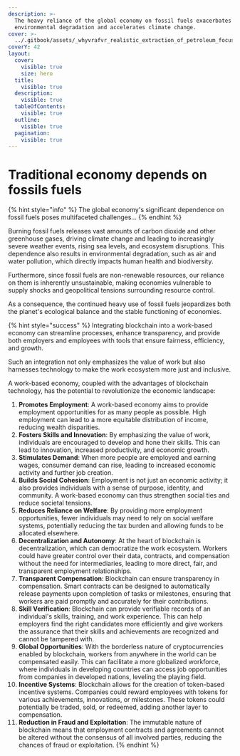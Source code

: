 ```yaml
---
description: >-
  The heavy reliance of the global economy on fossil fuels exacerbates
  environmental degradation and accelerates climate change.
cover: >-
  ../.gitbook/assets/_whyvrafvr_realistic_extraction_of_petroleum_focus_on_pumps_oil_35f32604-e4d0-4b75-a7f7-b178994e3951.png
coverY: 42
layout:
  cover:
    visible: true
    size: hero
  title:
    visible: true
  description:
    visible: true
  tableOfContents:
    visible: true
  outline:
    visible: true
  pagination:
    visible: true
---
```


# Traditional economy depends on fossils fuels

{% hint style="info" %}
The global economy's significant dependence on fossil fuels poses multifaceted challenges...
{% endhint %}

Burning fossil fuels releases vast amounts of carbon dioxide and other greenhouse gases, driving climate change and leading to increasingly severe weather events, rising sea levels, and ecosystem disruptions. This dependence also results in environmental degradation, such as air and water pollution, which directly impacts human health and biodiversity.

Furthermore, since fossil fuels are non-renewable resources, our reliance on them is inherently unsustainable, making economies vulnerable to supply shocks and geopolitical tensions surrounding resource control.&#x20;

As a consequence, the continued heavy use of fossil fuels jeopardizes both the planet's ecological balance and the stable functioning of economies.

{% hint style="success" %}
Integrating blockchain into a work-based economy can streamline processes, enhance transparency, and provide both employers and employees with tools that ensure fairness, efficiency, and growth.&#x20;

Such an integration not only emphasizes the value of work but also harnesses technology to make the work ecosystem more just and inclusive.

A work-based economy, coupled with the advantages of blockchain technology, has the potential to revolutionize the economic landscape:

1. **Promotes Employment**: A work-based economy aims to provide employment opportunities for as many people as possible. High employment can lead to a more equitable distribution of income, reducing wealth disparities.
2. **Fosters Skills and Innovation**: By emphasizing the value of work, individuals are encouraged to develop and hone their skills. This can lead to innovation, increased productivity, and economic growth.
3. **Stimulates Demand**: When more people are employed and earning wages, consumer demand can rise, leading to increased economic activity and further job creation.
4. **Builds Social Cohesion**: Employment is not just an economic activity; it also provides individuals with a sense of purpose, identity, and community. A work-based economy can thus strengthen social ties and reduce societal tensions.
5. **Reduces Reliance on Welfare**: By providing more employment opportunities, fewer individuals may need to rely on social welfare systems, potentially reducing the tax burden and allowing funds to be allocated elsewhere.
6. **Decentralization and Autonomy**: At the heart of blockchain is decentralization, which can democratize the work ecosystem. Workers could have greater control over their data, contracts, and compensation without the need for intermediaries, leading to more direct, fair, and transparent employment relationships.
7. **Transparent Compensation**: Blockchain can ensure transparency in compensation. Smart contracts can be designed to automatically release payments upon completion of tasks or milestones, ensuring that workers are paid promptly and accurately for their contributions.
8. **Skill Verification**: Blockchain can provide verifiable records of an individual's skills, training, and work experience. This can help employers find the right candidates more efficiently and give workers the assurance that their skills and achievements are recognized and cannot be tampered with.
9. **Global Opportunities**: With the borderless nature of cryptocurrencies enabled by blockchain, workers from anywhere in the world can be compensated easily. This can facilitate a more globalized workforce, where individuals in developing countries can access job opportunities from companies in developed nations, leveling the playing field.
10. **Incentive Systems**: Blockchain allows for the creation of token-based incentive systems. Companies could reward employees with tokens for various achievements, innovations, or milestones. These tokens could potentially be traded, sold, or redeemed, adding another layer to compensation.
11. **Reduction in Fraud and Exploitation**: The immutable nature of blockchain means that employment contracts and agreements cannot be altered without the consensus of all involved parties, reducing the chances of fraud or exploitation.
{% endhint %}
